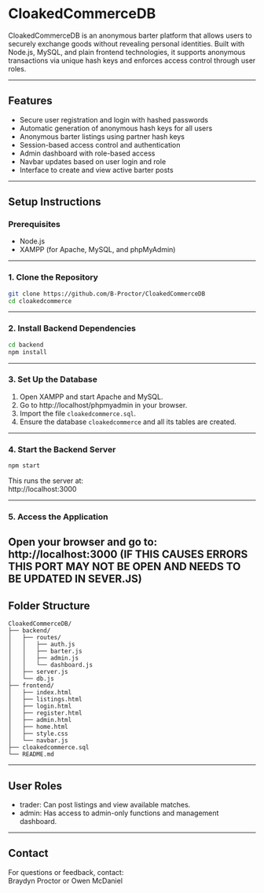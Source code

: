 ﻿# CloakedCommerceDB

CloakedCommerceDB is an anonymous barter platform that allows users to securely exchange goods without revealing personal identities. 
Built with Node.js, MySQL, and plain frontend technologies, it supports anonymous transactions via unique hash keys and enforces access control through user roles.

---

## Features

- Secure user registration and login with hashed passwords
- Automatic generation of anonymous hash keys for all users
- Anonymous barter listings using partner hash keys
- Session-based access control and authentication
- Admin dashboard with role-based access
- Navbar updates based on user login and role
- Interface to create and view active barter posts

---

## Setup Instructions

### Prerequisites

- Node.js
- XAMPP (for Apache, MySQL, and phpMyAdmin)

---

### 1. Clone the Repository

```bash
git clone https://github.com/B-Proctor/CloakedCommerceDB
cd cloakedcommerce
```

---

### 2. Install Backend Dependencies

```bash
cd backend
npm install
```

---

### 3. Set Up the Database

1. Open XAMPP and start Apache and MySQL.
2. Go to http://localhost/phpmyadmin in your browser.
3. Import the file `cloakedcommerce.sql`.
4. Ensure the database `cloakedcommerce` and all its tables are created.

---

### 4. Start the Backend Server

```bash
npm start
```

This runs the server at:  
http://localhost:3000

---

### 5. Access the Application

Open your browser and go to:  
http://localhost:3000
(IF THIS CAUSES ERRORS THIS PORT MAY NOT BE OPEN AND NEEDS TO BE UPDATED IN SEVER.JS)
---

## Folder Structure

```
CloakedCommerceDB/
├── backend/
│   ├── routes/
│   │   ├── auth.js
│   │   ├── barter.js
│   │   ├── admin.js
│   │   └── dashboard.js
│   ├── server.js
│   └── db.js
├── frontend/
│   ├── index.html
│   ├── listings.html
│   ├── login.html
│   ├── register.html
│   ├── admin.html
│   ├── home.html
│   ├── style.css
│   └── navbar.js
├── cloakedcommerce.sql
└── README.md
```

---

## User Roles

- trader: Can post listings and view available matches.
- admin: Has access to admin-only functions and management dashboard.

---

## Contact

For questions or feedback, contact:  
Braydyn Proctor  or Owen McDaniel
